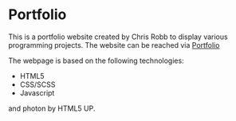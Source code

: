 # Portfolio

This is a portfolio website created by Chris Robb to display various programming projects.
The website can be reached via [Portfolio](https://robb-chris.github.io/Portfolio/)

The webpage is based on the following technologies:
 - HTML5
 - CSS/SCSS
 - Javascript 

 and photon by HTML5 UP.